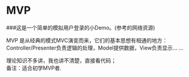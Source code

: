 # MVP
###这是一个简单的模拟用户登录的小Demo。(参考的网络资源)

MVP 是从经典的模式MVC演变而来，它们的基本思想有相通的地方：Controller/Presenter负责逻辑的处理，Model提供数据，View负责显示... ...<br>

理论知识不多讲，我也讲不清楚，直接看代码；<br>
备注：适合初学MVP者.


